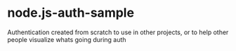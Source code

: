# node.js-auth-sample
Authentication created from scratch to use in other projects, or to help other people visualize whats going during auth 
